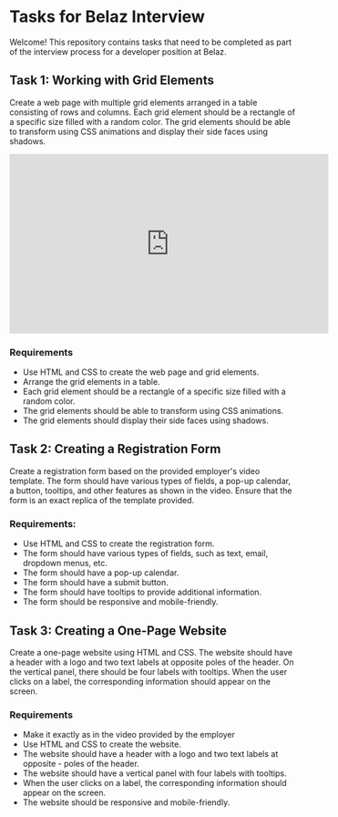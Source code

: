 # Tasks for Belaz Interview

Welcome! This repository contains tasks that need to be completed as part of the interview process for a developer position at Belaz.

## Task 1: Working with Grid Elements

Create a web page with multiple grid elements arranged in a table consisting of rows and columns. Each grid element should be a rectangle of a specific size filled with a random color. The grid elements should be able to transform using CSS animations and display their side faces using shadows.

<iframe width="560" height="315" src="https://youtu.be/i8gs5dZZKG4" frameborder="0" allowfullscreen></iframe>

### Requirements

- Use HTML and CSS to create the web page and grid elements.
- Arrange the grid elements in a table.
- Each grid element should be a rectangle of a specific size filled with a random color.
- The grid elements should be able to transform using CSS animations.
- The grid elements should display their side faces using shadows.

## Task 2: Creating a Registration Form

Create a registration form based on the provided employer's video template. The form should have various types of fields, a pop-up calendar, a button, tooltips, and other features as shown in the video. Ensure that the form is an exact replica of the template provided.

### Requirements: 
- Use HTML and CSS to create the registration form.
- The form should have various types of fields, such as text, email, dropdown menus, etc.
- The form should have a pop-up calendar.
- The form should have a submit button.
- The form should have tooltips to provide additional information.
- The form should be responsive and mobile-friendly.

## Task 3: Creating a One-Page Website

Create a one-page website using HTML and CSS. The website should have a header with a logo and two text labels at opposite poles of the header. On the vertical panel, there should be four labels with tooltips. When the user clicks on a label, the corresponding information should appear on the screen.

### Requirements
- Make it exactly as in the video provided by the employer
- Use HTML and CSS to create the website.
- The website should have a header with a logo and two text labels at opposite - poles of the header.
- The website should have a vertical panel with four labels with tooltips.
- When the user clicks on a label, the corresponding information should appear on the screen.
- The website should be responsive and mobile-friendly.

